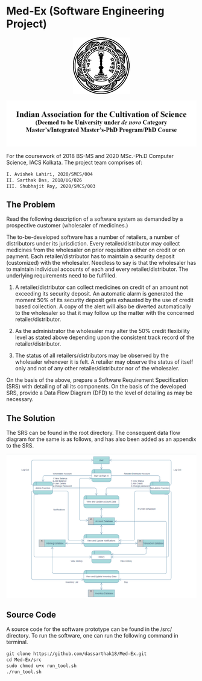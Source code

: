 # Med-Ex (Software Engineering Project)

<p align="center">
  <img src="img/img1.png">
</p>
<p align="center">
  <img src="img/img2.png">
</p>

For the coursework of 2018 BS-MS and 2020 MSc.-Ph.D Computer Science, IACS Kolkata. The project team comprises of:  

    I. Avishek Lahiri, 2020/SMCS/004
    II. Sarthak Das, 2018/UG/026
    III. Shubhajit Roy, 2020/SMCS/003

## The Problem

Read the following description of a software system as demanded by a prospective customer (wholesaler of medicines.)

The to-be-developed software has a number of retailers, a number of distributors under its jurisdiction. Every retailer/distributor may collect medicines from the wholesaler on prior requisition either on credit or on payment. Each retailer/distributor has to maintain a security deposit (customized) with the wholesaler. Needless to say is that the wholesaler has to maintain individual accounts of each and every retailer/distributor. The underlying requirements need to be fulfilled.

1. A retailer/distributor can collect medicines on credit of an amount not exceeding its security deposit. An automatic alarm is generated the moment 50% of its security deposit gets exhausted by the use of credit based collection. A copy of the alert will also be diverted automatically to the wholesaler so that it may follow up the matter with the concerned retailer/distributor.

2. As the administrator the wholesaler may alter the 50% credit flexibility level as stated above depending upon the consistent track record of the retailer/distributor.

3. The status of all retailers/distributors may be observed by the wholesaler whenever it is felt. A retailer may observe the status of itself only and not of any other retailer/distributor nor of the wholesaler.

On the basis of the above, prepare a Software Requirement Specification (SRS) with detailing of all its components. On the basis of the developed SRS, provide a Data Flow Diagram (DFD) to the level of detailing as may be necessary.

## The Solution

The SRS can be found in the root directory. The consequent data flow diagram for the same is as follows, and has also been added as an appendix to the SRS.

<p align="center">
  <img src="img/Data Flow Diagram.png">
</p>

## Source Code

A source code for the software prototype can be found in the /src/ directory. To run the software, one can run the following command in terminal.

```shell
git clone https://github.com/dassarthak18/Med-Ex.git
cd Med-Ex/src
sudo chmod u+x run_tool.sh
./run_tool.sh
```
